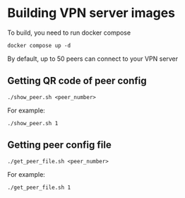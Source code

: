  # Building VPN server images
  
To build, you need to run docker compose

```commandline
docker compose up -d
```

By default, up to 50 peers can connect to your VPN server

## Getting QR code of peer config

```commandline
./show_peer.sh <peer_number>
```

For example:

```commandline
./show_peer.sh 1
```

## Getting peer config file

```commandline
./get_peer_file.sh <peer_number>
```

For example:

```commandline
./get_peer_file.sh 1
```
